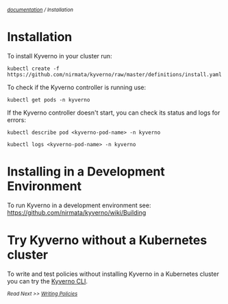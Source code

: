 <small>*[documentation](/README.md#documentation) / Installation*</small>

# Installation

To install Kyverno in your cluster run:

  `kubectl create -f https://github.com/nirmata/kyverno/raw/master/definitions/install.yaml`

To check if the Kyverno controller is running use:

  `kubectl get pods -n kyverno`

If the Kyverno controller doesn't start, you can check its status and logs for errors:

  `kubectl describe pod <kyverno-pod-name> -n kyverno`

  `kubectl logs <kyverno-pod-name> -n kyverno`

# Installing in a Development Environment

To run Kyverno in a development environment see: https://github.com/nirmata/kyverno/wiki/Building

# Try Kyverno without a Kubernetes cluster

To write and test policies without installing Kyverno in a Kubernetes cluster you can try the [Kyverno CLI](documentation/testing-policies-cli.md).


<small>*Read Next >> [Writing Policies](/documentation/writing-policies.md)*</small>